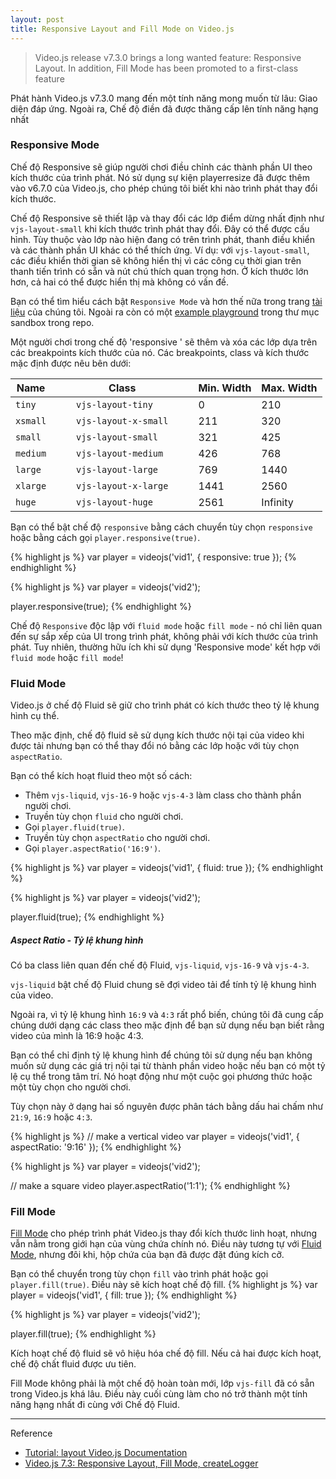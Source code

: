 ```yaml
---
layout: post
title: Responsive Layout and Fill Mode on Video.js
---
```


> Video.js release v7.3.0 brings a long wanted feature: Responsive Layout. In addition, Fill Mode has been promoted to a first-class feature

Phát hành Video.js v7.3.0 mang đến một tính năng mong muốn từ lâu: Giao diện đáp ứng. Ngoài ra, Chế độ điền đã được thăng cấp lên tính năng hạng nhất

### Responsive Mode

Chế độ Responsive sẽ giúp người chơi điều chỉnh các thành phần UI theo kích thước của trình phát. Nó sử dụng sự kiện playerresize đã được thêm vào v6.7.0 của Video.js, cho phép chúng tôi biết khi nào trình phát thay đổi kích thước.

Chế độ Responsive sẽ thiết lập và thay đổi các lớp điểm dừng nhất định như `vjs-layout-small` khi kích thước trình phát thay đổi. Đây có thể được cấu hình. Tùy thuộc vào lớp nào hiện đang có trên trình phát, thanh điều khiển và các thành phần UI khác có thể thích ứng.
Ví dụ: với `vjs-layout-small`, các điều khiển thời gian sẽ không hiển thị vì các công cụ thời gian trên thanh tiến trình có sẵn và nút chú thích quan trọng hơn. Ở kích thước lớn hơn, cả hai có thể được hiển thị mà không có vấn đề.

Bạn có thể tìm hiểu cách bật `Responsive Mode` và hơn thế nữa trong trang [tài liệu](https://docs.videojs.com/tutorial-layout.html#responsive-mode) của chúng tôi. Ngoài ra còn có một [example playground](https://github.com/videojs/video.js/blob/master/sandbox/responsive.html.example) trong thư mục sandbox trong repo.

Một người chơi trong chế độ 'responsive ' sẽ thêm và xóa các lớp dựa trên các breakpoints kích thước của nó. Các breakpoints, class và kích thước mặc định được nêu bên dưới:

| Name |  |  | Class |  |  | Min. Width | Max. Width |
| -- | -- | -- | -- | -- | -- | -- | -- |
| `tiny`   |  |  |  `vjs-layout-tiny`    |  |  | 0 | 210 |
| `xsmall` |  |  |  `vjs-layout-x-small` |  |  | 211 | 320 |
| `small`  |  |  |  `vjs-layout-small`   |  |  | 321 | 425 |
| `medium` |  |  |  `vjs-layout-medium`  |  |  | 426 | 768 |
| `large`  |  |  |  `vjs-layout-large`   |  |  | 769 | 1440 |
| `xlarge` |  |  |  `vjs-layout-x-large` |  |  | 1441 | 2560 |
| `huge`   |  |  |  `vjs-layout-huge`    |  |  | 2561 | Infinity |

Bạn có thể bật chế độ `responsive` bằng cách chuyển tùy chọn `responsive` hoặc bằng cách gọi `player.responsive(true)`.

{% highlight js %}
var player = videojs('vid1', {
  responsive: true
});
{% endhighlight %}

{% highlight js %}
var player = videojs('vid2');

player.responsive(true);
{% endhighlight %}

Chế độ `Responsive` độc lập với `fluid mode` hoặc `fill mode` - nó chỉ liên quan đến sự sắp xếp của UI trong trình phát, không phải với kích thước của trình phát. Tuy nhiên, thường hữu ích khi sử dụng 'Responsive mode' kết hợp với `fluid mode` hoặc `fill mode`!

### Fluid Mode
Video.js ở chế độ Fluid sẽ giữ cho trình phát có kích thước theo tỷ lệ khung hình cụ thể.

Theo mặc định, chế độ fluid sẽ sử dụng kích thước nội tại của video khi được tải nhưng bạn có thể thay đổi nó bằng các lớp hoặc với tùy chọn `aspectRatio`.

Bạn có thể kích hoạt fluid theo một số cách:
- Thêm `vjs-liquid`, `vjs-16-9` hoặc `vjs-4-3` làm class cho thành phần người chơi.
- Truyền tùy chọn `fluid` cho người chơi.
- Gọi `player.fluid(true)`.
- Truyền tùy chọn `aspectRatio` cho người chơi.
- Gọi `player.aspectRatio('16:9')`.

{% highlight js %}
var player = videojs('vid1', {
  fluid: true
});
{% endhighlight %}

{% highlight js %}
var player = videojs('vid2');

player.fluid(true);
{% endhighlight %}


##### Aspect Ratio - Tỷ lệ khung hình
Có ba class liên quan đến chế độ Fluid, `vjs-liquid`, `vjs-16-9` và `vjs-4-3`.

`vjs-liquid` bật chế độ Fluid chung sẽ đợi video tải để tính tỷ lệ khung hình của video.

Ngoài ra, vì tỷ lệ khung hình `16:9` và `4:3` rất phổ biến, chúng tôi đã cung cấp chúng dưới dạng các class theo mặc định để bạn sử dụng nếu bạn biết rằng video của mình là 16:9 hoặc 4:3.

Bạn có thể chỉ định tỷ lệ khung hình để chúng tôi sử dụng nếu bạn không muốn sử dụng các giá trị nội tại từ thành phần video hoặc nếu bạn có một tỷ lệ cụ thể trong tâm trí. Nó hoạt động như một cuộc gọi phương thức hoặc một tùy chọn cho người chơi.

Tùy chọn này ở dạng hai số nguyên được phân tách bằng dấu hai chấm như `21:9`, `16:9` hoặc `4:3`.

{% highlight js %}
// make a vertical video
var player = videojs('vid1', {
  aspectRatio: '9:16'
});
{% endhighlight %}

{% highlight js %}
var player = videojs('vid2');

// make a square video
player.aspectRatio('1:1');
{% endhighlight %}


### Fill Mode
[Fill Mode](https://docs.videojs.com/tutorial-layout.html#fill-mode) cho phép trình phát Video.js thay đổi kích thước linh hoạt, nhưng vẫn nằm trong giới hạn của vùng chứa chính nó. Điều này tương tự với [Fluid Mode](https://docs.videojs.com/tutorial-layout.html#fluid-mode), nhưng đôi khi, hộp chứa của bạn đã được đặt đúng kích cỡ.

Bạn có thể chuyển trong tùy chọn `fill` vào trình phát hoặc gọi `player.fill(true)`. Điều này sẽ kích hoạt chế độ fill.
{% highlight js %}
var player = videojs('vid1', {
  fill: true
});
{% endhighlight %}

{% highlight js %}
var player = videojs('vid2');

player.fill(true);
{% endhighlight %}

Kích hoạt chế độ fluid sẽ vô hiệu hóa chế độ fill. Nếu cả hai được kích hoạt, chế độ chất fluid được ưu tiên.

Fill Mode không phải là một chế độ hoàn toàn mới, lớp `vjs-fill` đã có sẵn trong Video.js khá lâu. Điều này cuối cùng làm cho nó trở thành một tính năng hạng nhất đi cùng với Chế độ Fluid.


-----
Reference
- [Tutorial: layout Video.js Documentation](https://docs.videojs.com/tutorial-layout.html)
- [Video.js 7.3: Responsive Layout, Fill Mode, createLogger](https://blog.videojs.com/video-js-7-3-responsive-layout-fill-mode-createlogger/)

